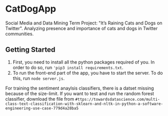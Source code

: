 # CatDogApp
Social Media and Data Mining Term Project: "It’s Raining Cats and Dogs on Twitter". Analyzing presence and importance of cats and dogs in Twitter communities.

## Getting Started
1. First, you need to install all the python packages required of you. In order to do so, run `'pip3 install requirements.txt`.
2. To run the front-end part of the app, you have to start the server. To do this, run `node server.js`.

For training the sentiment anaylsis classifiers, there is a datset missing because of the size-limit. If you want to test and run the random forest classifier, download the file from `#ttps://towardsdatascience.com/multi-class-text-classification-with-sklearn-and-nltk-in-python-a-software-engineering-use-case-779d4a28ba5`
